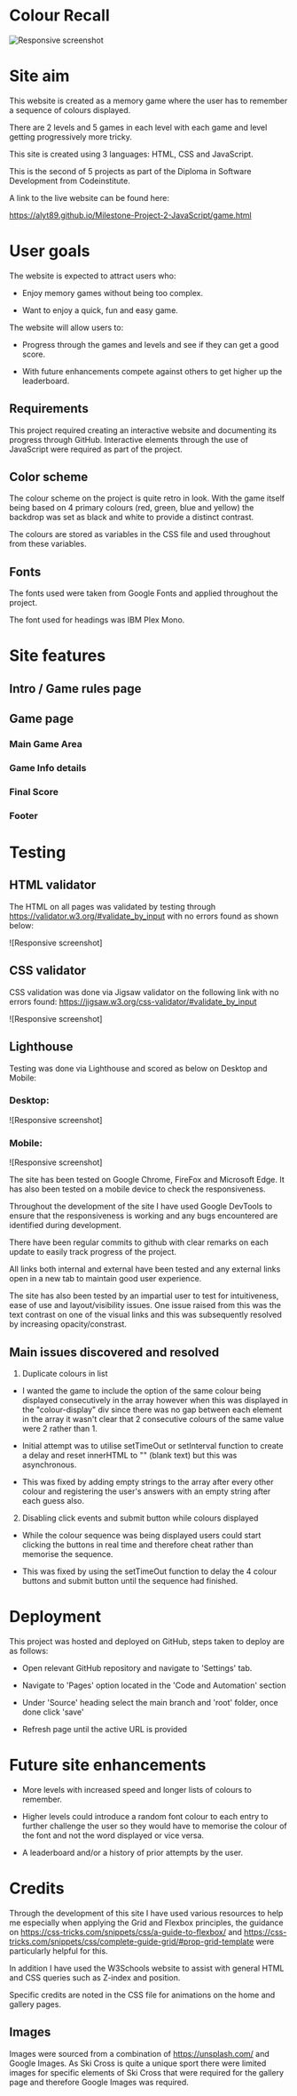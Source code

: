 # Colour Recall

![Responsive screenshot](/assets/images/colour-recall-responsive.png)

# Site aim

This website is created as a memory game where the user has to remember a sequence of colours displayed.

There are 2 levels and 5 games in each level with each game and level getting progressively more tricky.

This site is created using 3 languages: HTML, CSS and JavaScript.

This is the second of 5 projects as part of the Diploma in Software Development from Codeinstitute.

A link to the live website can be found here:

https://alyt89.github.io/Milestone-Project-2-JavaScript/game.html


# User goals

The website is expected to attract users who:

- Enjoy memory games without being too complex.

- Want to enjoy a quick, fun and easy game.





The website will allow users to:

- Progress through the games and levels and see if they can get a good score.

- With future enhancements compete against others to get higher up the leaderboard.


## Requirements

This project required creating an interactive website and documenting its progress through GitHub. Interactive elements through the use of JavaScript were required as part of the project.

## Color scheme

The colour scheme on the project is quite retro in look. With the game itself being based on 4 primary colours (red, green, blue and yellow) the backdrop was set as black and white to provide a distinct contrast.

The colours are stored as variables in the CSS file and used throughout from these variables.


## Fonts

The fonts used were taken from Google Fonts and applied throughout the project.

The font used for headings was IBM Plex Mono.

# Site features

## Intro / Game rules page

## Game page

### Main Game Area



### Game Info details





### Final Score



### Footer




# Testing

## HTML validator

The HTML on all pages was validated by testing through https://validator.w3.org/#validate_by_input with no errors found as shown below:

![Responsive screenshot]

## CSS validator

CSS validation was done via Jigsaw validator on the following link with no errors found: https://jigsaw.w3.org/css-validator/#validate_by_input

![Responsive screenshot]

## Lighthouse

Testing was done via Lighthouse and scored as below on Desktop and Mobile:

### Desktop:

![Responsive screenshot]


### Mobile:

![Responsive screenshot]


The site has been tested on Google Chrome, FireFox and Microsoft Edge. It has also been tested on a mobile device to check the responsiveness.

Throughout the development of the site I have used Google DevTools to ensure that the responsiveness is working and any bugs encountered are identified during development.

There have been regular commits to github with clear remarks on each update to easily track progress of the project.

All links both internal and external have been tested and any external links open in a new tab to maintain good user experience.

The site has also been tested by an impartial user to test for intuitiveness, ease of use and layout/visibility issues. One issue raised from this was the text contrast on one of the visual links and this was subsequently resolved by increasing opacity/constrast.

## Main issues discovered and resolved

1. Duplicate colours in list

- I wanted the game to include the option of the same colour being displayed consecutively in the array however when this was displayed in the "colour-display" div since there was no gap between each element in the array it wasn't clear that 2 consecutive colours of the same value were 2 rather than 1.

- Initial attempt was to utilise setTimeOut or setInterval function to create a delay and reset innerHTML to "" (blank text) but this was asynchronous.

- This was fixed by adding empty strings to the array after every other colour and registering the user's answers with an empty string after each guess also.

2. Disabling click events and submit button while colours displayed

- While the colour sequence was being displayed users could start clicking the buttons in real time and therefore cheat rather than memorise the sequence.

- This was fixed by using the setTimeOut function to delay the 4 colour buttons and submit button until the sequence had finished. 





# Deployment

This project was hosted and deployed on GitHub, steps taken to deploy are as follows:

- Open relevant GitHub repository and navigate to 'Settings' tab.

- Navigate to 'Pages' option located in the 'Code and Automation' section 

- Under 'Source' heading select the main branch and 'root' folder, once done click 'save'

- Refresh page until the active URL is provided


# Future site enhancements

- More levels with increased speed and longer lists of colours to remember.

- Higher levels could introduce a random font colour to each entry to further challenge the user so they would have to memorise the colour of the font and not the word displayed or vice versa.

- A leaderboard and/or a history of prior attempts by the user.

# Credits

Through the development of this site I have used various resources to help me especially when applying the Grid and Flexbox principles, the guidance on https://css-tricks.com/snippets/css/a-guide-to-flexbox/ and https://css-tricks.com/snippets/css/complete-guide-grid/#prop-grid-template were particularly helpful for this.

In addition I have used the W3Schools website to assist with general HTML and CSS queries such as Z-index and position.

Specific credits are noted in the CSS file for animations on the home and gallery pages.

## Images

Images were sourced from a combination of https://unsplash.com/ and Google Images. As Ski Cross is quite a unique sport there were limited images for specific elements of Ski Cross that were required for the gallery page and therefore Google Images was required.
